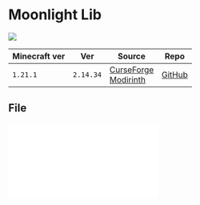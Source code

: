 # Moonlight Lib

![](https://cdn.modrinth.com/data/twkfQtEc/icon.png)

| Minecraft ver | Ver       | Source                                                                                                            | Repo                                                 |
| ------------- | --------- | ----------------------------------------------------------------------------------------------------------------- | ---------------------------------------------------- |
| `1.21.1`      | `2.14.34` | [CurseForge](https://www.curseforge.com/minecraft/mc-mods/selene)<br>[Modirinth](https://modrinth.com/mod/moonlight) | [GitHub](https://github.com/MehVahdJukaar/Moonlight) |

## File
![moonlight-1.21-2.14.34-neoforge](../src/mods/moonlight-1.21-2.14.34-neoforge.jar)